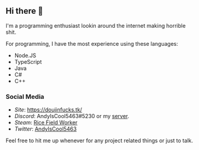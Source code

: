 ## Hi there 👋

<!--
**AndyIsCool5463/AndyIsCool5463** is a ✨ _special_ ✨ repository because its `README.md` (this file) appears on your GitHub profile.

Here are some ideas to get you started:

- 🔭 I’m currently working on ...
- 🌱 I’m currently learning ...
- 👯 I’m looking to collaborate on ...
- 🤔 I’m looking for help with ...
- 💬 Ask me about ...
- 📫 How to reach me: ...
- 😄 Pronouns: ...
- ⚡ Fun fact: ...
-->
I'm a programming enthusiast lookin around the internet making horrible shit.

For programming, I have the most experience using these languages:

- Node.JS
- TypeScript
- Java
- C#
- C++

### Social Media
- *Site*: https://doujinfucks.tk/
- *Discord*: AndyIsCool5463#5230 or my [server](https://discord.gg/nkdQMvk).
- *Steam*: [Rice Field Worker](https://steamcommunity.com/id/andyiscool5463)
- *Twitter*: [AndyIsCool5463](https://twitter.com/andyiscool5463)

Feel free to hit me up whenever for any project related things or just to talk.
